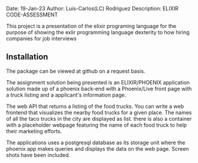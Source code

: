 Date:         19-Jan-23
Author:       Luis-Carlos(LC) Rodriguez
Description:  ELIXIR CODE-ASSESSMENT

This project is a presentation of the elixir programing language
for the purpose of showing the exlir programming language dexterity to how hiring companies for job interviews

## Installation

The package can be viewed at github on a request basis.

The assignment solution being presented is an ELIXIR/PHOENIX application solution made up of a phoenix back-end with a Phoenix/Live front page with a truck listing and a applicant's information page.

The web API that returns a listing of the food trucks. You can write a web frontend that visualizes the nearby food trucks for a given place. The names of all the taco trucks in the city are displayed as list. there is also a container with a placeholder webpage featuring the name of each food truck to help their marketing efforts. 

The applications uses a postgresql database as its storage unit where the phoenix app makes queries and displays the data on the web page. Screen shots have been included.

